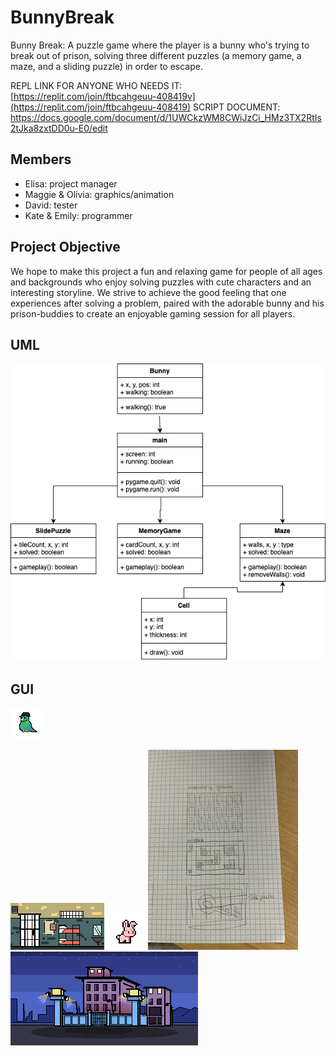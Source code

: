 # BunnyBreak
Bunny Break: A puzzle game where the player is a bunny who's trying to break out of prison, solving three different puzzles (a memory game, a maze, and a sliding puzzle) in order to escape.

REPL LINK FOR ANYONE WHO NEEDS IT: [https://replit.com/join/ftbcahgeuu-408419v](https://replit.com/join/ftbcahgeuu-408419)
SCRIPT DOCUMENT: https://docs.google.com/document/d/1UWCkzWM8CWiJzCi_HMz3TX2RtIs2tJka8zxtDD0u-E0/edit

## Members
- Elisa: project manager
- Maggie & Olivia: graphics/animation
- David: tester
- Kate & Emily: programmer

## Project Objective
We hope to make this project a fun and relaxing game for people of all ages and backgrounds who enjoy solving puzzles with cute characters and an interesting storyline. We strive to achieve the good feeling that one experiences after solving a problem, paired with the adorable bunny and his prison-buddies to create an enjoyable gaming session for all players.

## UML
![UML](https://github.com/9606841/BunnyPrisonGame/blob/main/images/BunnyPrison%20UML.png)

## GUI
![Mafia Bird GUI](https://github.com/9606841/BunnyPrisonGame/blob/main/images/MafiaBird.png)

![Cell GUI](https://github.com/9606841/BunnyPrisonGame/blob/main/images/BackgroundPix.png?raw=true)
![Bunny Idle GUI](https://github.com/9606841/BunnyPrisonGame/blob/main/images/Bunny%20Idle.gif?raw=true)
![PuzzleGUI](https://github.com/9606841/BunnyPrisonGame/blob/main/images/PuzzleGUI.jpeg?raw=true)
![Prison Background](https://github.com/9606841/BunnyPrisonGame/blob/main/images/PrisonBackground.png?raw=true)
